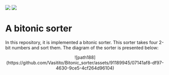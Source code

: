 ![](../../workflows/gds/badge.svg) ![](../../workflows/docs/badge.svg)

#  A bitonic sorter
In this repository, it is implemented a bitonic sorter. This sorter takes four 2-bit numbers and sort them. The diagram of the sorter is presented below:
<p align="center">
![path188](https://github.com/Vasitito/Bitonic_sorter/assets/91189945/07141af8-df97-4630-9ce5-4cf264d96104)
</p>
